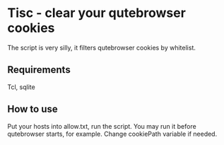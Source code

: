 Tisc - clear your qutebrowser cookies
=====================================

The script is very silly, it filters qutebrowser cookies by whitelist.

Requirements
------------

Tcl, sqlite

How to use
----------

Put your hosts into allow.txt, run the script. You may run it before
qutebrowser starts, for example. Change cookiePath variable if needed.
